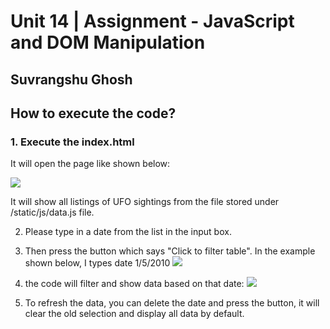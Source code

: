 ﻿# Unit 14 | Assignment - JavaScript and DOM Manipulation

## Suvrangshu Ghosh


## How to execute the code?

### 1. Execute the index.html

It will open the page like shown below:

![](file:///C:\Users\sghosh\Documents\Suv\Personal\Berkeley\homework\JS%20Homework%20-%20Copy\imagesfor%20readme\clip1.png)

It will show all listings of UFO sightings from the file stored under /static/js/data.js file.


2. Please type in a date from the list in the input box.
3. Then press the button which says "Click to filter table". In the example shown below, I types date 1/5/2010
![](file:///C:\Users\sghosh\Documents\Suv\Personal\Berkeley\homework\JS%20Homework%20-%20Copy\imagesfor%20readme\clip2.png)

4. the code will filter and show data based on that date:
![](file:///C:\Users\sghosh\Documents\Suv\Personal\Berkeley\homework\JS%20Homework%20-%20Copy\imagesfor%20readme\clip3.png)

5. To refresh the data, you can delete the date and press the button, it will clear the old selection and display all data by default.





